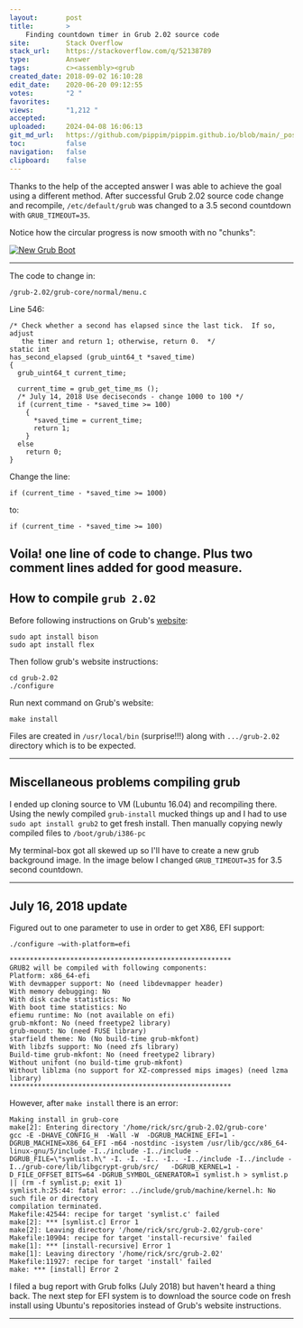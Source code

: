 ```yaml
---
layout:       post
title:        >
    Finding countdown timer in Grub 2.02 source code
site:         Stack Overflow
stack_url:    https://stackoverflow.com/q/52138789
type:         Answer
tags:         c><assembly><grub
created_date: 2018-09-02 16:10:28
edit_date:    2020-06-20 09:12:55
votes:        "2 "
favorites:    
views:        "1,212 "
accepted:     
uploaded:     2024-04-08 16:06:13
git_md_url:   https://github.com/pippim/pippim.github.io/blob/main/_posts/2018/2018-09-02-Finding-countdown-timer-in-Grub-2.02-source-code.md
toc:          false
navigation:   false
clipboard:    false
---
```


Thanks to the help of the accepted answer I was able to achieve the goal using a different method. After successful Grub 2.02 source code change and recompile, `/etc/default/grub` was changed to a 3.5 second countdown with `GRUB_TIMEOUT=35`.

Notice how the circular progress is now smooth with no "chunks":

[![New Grub Boot][3]][3]


----------


The code to change in:

``` 
/grub-2.02/grub-core/normal/menu.c
```

Line 546:

``` 
/* Check whether a second has elapsed since the last tick.  If so, adjust
   the timer and return 1; otherwise, return 0.  */
static int
has_second_elapsed (grub_uint64_t *saved_time)
{
  grub_uint64_t current_time;

  current_time = grub_get_time_ms ();
  /* July 14, 2018 Use deciseconds - change 1000 to 100 */
  if (current_time - *saved_time >= 100)
    {
      *saved_time = current_time;
      return 1;
    }
  else
    return 0;
}
```

Change the line:

``` 
if (current_time - *saved_time >= 1000)
```

to:

``` 
if (current_time - *saved_time >= 100)
```

## **Voila!** one line of code to change. Plus two comment lines added for good measure.


## How to compile `grub 2.02`

Before following instructions on Grub's [website][1]:

``` 
sudo apt install bison
sudo apt install flex
```

Then follow grub's website instructions:

``` 
cd grub-2.02
./configure
```

Run next command on Grub's website:

``` 
make install
```

Files are created in `/usr/local/bin` (surprise!!!) along with `.../grub-2.02` directory which is to be expected.


----------

## Miscellaneous problems compiling grub

I ended up cloning source to VM (Lubuntu 16.04) and recompiling there. Using the newly compiled `grub-install` mucked things up and I had to use `sudo apt install grub2` to get fresh install. Then manually copying newly compiled files to `/boot/grub/i386-pc`

My terminal-box got all skewed up so I'll have to create a new grub background image. In the image below I changed `GRUB_TIMEOUT=35` for 3.5 second countdown.

----------

## July 16, 2018 update

Figured out to one parameter to use in order to get X86, EFI support:

``` 
./configure –with-platform=efi

*******************************************************
GRUB2 will be compiled with following components:
Platform: x86_64-efi
With devmapper support: No (need libdevmapper header)
With memory debugging: No
With disk cache statistics: No
With boot time statistics: No
efiemu runtime: No (not available on efi)
grub-mkfont: No (need freetype2 library)
grub-mount: No (need FUSE library)
starfield theme: No (No build-time grub-mkfont)
With libzfs support: No (need zfs library)
Build-time grub-mkfont: No (need freetype2 library)
Without unifont (no build-time grub-mkfont)
Without liblzma (no support for XZ-compressed mips images) (need lzma library)
*******************************************************
```

However, after `make install` there is an error:

``` 
Making install in grub-core
make[2]: Entering directory '/home/rick/src/grub-2.02/grub-core'
gcc -E -DHAVE_CONFIG_H  -Wall -W  -DGRUB_MACHINE_EFI=1 -DGRUB_MACHINE=X86_64_EFI -m64 -nostdinc -isystem /usr/lib/gcc/x86_64-linux-gnu/5/include -I../include -I../include -DGRUB_FILE=\"symlist.h\" -I. -I. -I.. -I.. -I../include -I../include -I../grub-core/lib/libgcrypt-grub/src/   -DGRUB_KERNEL=1 -D_FILE_OFFSET_BITS=64 -DGRUB_SYMBOL_GENERATOR=1 symlist.h > symlist.p || (rm -f symlist.p; exit 1)
symlist.h:25:44: fatal error: ../include/grub/machine/kernel.h: No such file or directory
compilation terminated.
Makefile:42544: recipe for target 'symlist.c' failed
make[2]: *** [symlist.c] Error 1
make[2]: Leaving directory '/home/rick/src/grub-2.02/grub-core'
Makefile:10904: recipe for target 'install-recursive' failed
make[1]: *** [install-recursive] Error 1
make[1]: Leaving directory '/home/rick/src/grub-2.02'
Makefile:11927: recipe for target 'install' failed
make: *** [install] Error 2
```

I filed a bug report with Grub folks (July 2018) but haven't heard a thing back. The next step for EFI system is to download the source code on fresh install using Ubuntu's repositories instead of Grub's website instructions.

----------


  [1]: https://www.gnu.org/software/grub/manual/grub/html_node/Obtaining-and-Building-GRUB.html
  [3]: https://i.stack.imgur.com/poUX0.gif
